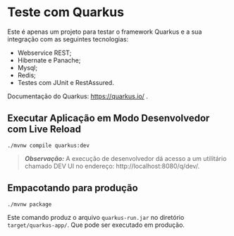 # Teste com Quarkus

Este é apenas um projeto para testar o framework Quarkus e a sua integração com as seguintes tecnologias:
- Webservice REST;
- Hibernate e Panache;
- Mysql;
- Redis;
- Testes com JUnit e RestAssured.

Documentação do Quarkus: https://quarkus.io/ .

## Executar Aplicação em Modo Desenvolvedor com Live Reload

```shell script
./mvnw compile quarkus:dev
```

> **_Observação:_**  A execução de desenvolvedor dá acesso a um utilitário chamado DEV UI no endereço: http://localhost:8080/q/dev/.

## Empacotando para produção

```shell script
./mvnw package
```
Este comando produz o arquivo `quarkus-run.jar` no diretório `target/quarkus-app/`. Que pode ser executado em produção.